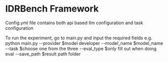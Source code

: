 # IDRBench Framework

Config.yml file contains both api based llm configuration and task configuration

To run the experiment, go to main.py and input the required fields
e.g. python main.py --provider $model developer --model_name $model_name --task $choose one from the three --eval_type $only fill out when doing eval --save_path $result path folder
